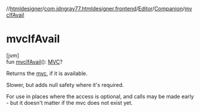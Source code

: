 //[htmldesigner](../../../../index.md)/[com.jdngray77.htmldesigner.frontend](../../index.md)/[Editor](../index.md)/[Companion](index.md)/[mvcIfAvail](mvc-if-avail.md)

# mvcIfAvail

[jvm]\
fun [mvcIfAvail](mvc-if-avail.md)(): [MVC](../../../com.jdngray77.htmldesigner/-m-v-c/index.md)?

Returns the [mvc](mvc.md), if it is available.

Slower, but adds null safety where it's required.

For use in places where the access is optional, and calls may be made early - but it doesn't matter if the mvc does not exist yet.
